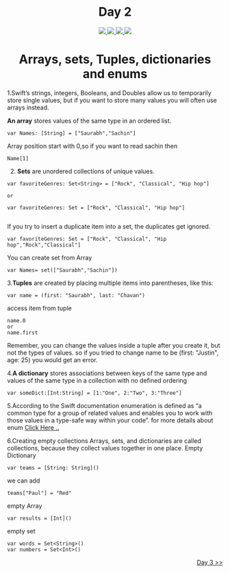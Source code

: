 <div align='center'>
    <h1>Day 2</h1> 
    <a class="header-badge" target="_blank" href="https://www.linkedin.com/in/saurabhmchavan/">
          <img src="https://img.shields.io/badge/style--5eba00.svg?label=LinkedIn&logo=linkedin&style=social">
    </a>   
    <a class="header-badge" target="_blank" href="https://twitter.com/100rabhcsmc">
          <img src="https://img.shields.io/badge/style--5eba00.svg?label=twitter&logo=twitter&style=social">
    </a>
    <a class="header-badge" target="_blank" href="https://instagram.com/100rabhch">
          <img src="https://img.shields.io/badge/style--5eba00.svg?label=instagram&logo=instagram&style=social">
    </a>
     <a class="header-badge" target="_blank" href="https://stackoverflow.com/users/12053852/saurabh-chavan?tab=profile">
          <img src="https://img.shields.io/badge/style--5eba00.svg?label=stackoverflow&logo=stackoverflow&style=social">
    </a>
 </div>

<div align='center'>
    <h1>Arrays, sets, Tuples, dictionaries and enums</h1> 
</div>

1.Swift’s strings, integers, Booleans, and Doubles allow us to temporarily store single values, but if you want to store many values you will often use arrays instead.

**An array** stores values of the same type in an ordered list.

```
var Names: [String] = ["Saurabh","Sachin"]
```

Array position start with 0,so if you want to read sachin then

```
Name[1]
```

2. **Sets** are unordered collections of unique values.

```
var favoriteGenres: Set<String> = ["Rock", "Classical", "Hip hop"]

or

var favoriteGenres: Set = ["Rock", "Classical", "Hip hop"]


```

If you try to insert a duplicate item into a set, the duplicates get ignored.

```
var favoriteGenres: Set = ["Rock", "Classical", "Hip hop","Rock","Classical"]
```

You can create set from Array

```
var Names= set(["Saurabh","Sachin"])
```

3.**Tuples** are created by placing multiple items into parentheses, like this:

```
var name = (first: "Saurabh", last: "Chavan")

```

access item from tuple

```
name.0
or
name.first
```

Remember, you can change the values inside a tuple after you create it, but not the types of values. so if you tried to change name to be (first: "Justin", age: 25) you would get an error.

4.**A dictionary** stores associations between keys of the same type and values of the same type in a collection with no defined ordering

```
var someDict:[Int:String] = [1:"One", 2:"Two", 3:"Three"]
```

5.According to the Swift documentation enumeration is defined as “a common type for a group of related values and enables you to work with those values in a type-safe way within your code”.
for more details about enum [Click Here ..](https://codewithchris.com/swift-enum/)

6.Creating empty collections
Arrays, sets, and dictionaries are called collections, because they collect values together in one place.
Empty Dictionary

```
var teams = [String: String]()
```

we can add

```
teams["Paul"] = "Red"
```

empty Array

```
var results = [Int]()
```

empty set

```
var words = Set<String>()
var numbers = Set<Int>()
```

<div align="right">
    <a href="https://github.com/100rabhcsmc/100DaysOfSwift/tree/main/Day3">
          Day 3 >>
    </a>
 </div>
